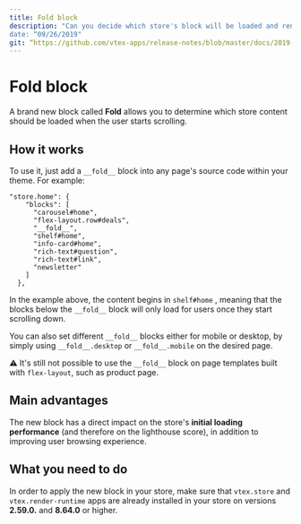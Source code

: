 ```yaml
---
title: Fold block
description: "Can you decide which store's block will be loaded and rendered after the user scroll down? Yes, you can: simply use the Fold block!”
date: “09/26/2019"
git: “https://github.com/vtex-apps/release-notes/blob/master/docs/2019-week-38/fold-block.md”
---
```


# Fold block

A brand new block called **Fold** allows you to determine which store content should be loaded when the user starts scrolling.

## How it works

To use it, just add a `__fold__` block into any page's source code within your theme. For example:

```
"store.home": {  
    "blocks": [  
      "carousel#home",  
      "flex-layout.row#deals",  
      "__fold__",  
      "shelf#home",  
      "info-card#home",  
      "rich-text#question",  
      "rich-text#link",  
      "newsletter"  
    ]  
  },
```

In the example above, the content begins in `shelf#home` , meaning that the blocks below the `__fold__` block will only load for users once they start scrolling down.

You can also set different `__fold__` blocks either for mobile or desktop, by simply using `__fold__.desktop` or `__fold__.mobile` on the desired page.

:warning: It's still not possible to use the `__fold__` block on page templates built with `flex-layout`, such as product page.

## Main advantages

The new block has a direct impact on the store's **initial loading performance** (and therefore on the lighthouse score), in addition to improving user browsing experience. 

## What you need to do

In order to apply the new block in your store, make sure that `vtex.store` and `vtex.render-runtime` apps are already installed in your store on versions **2.59.0.** and **8.64.0** or higher.
